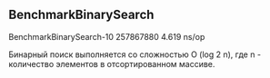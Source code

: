 ## BenchmarkBinarySearch
BenchmarkBinarySearch-10    	257867880	         4.619 ns/op


Бинарный поиск выполняется со сложностью O (log 2 n), где n - количество элементов 
в отсортированном массиве.